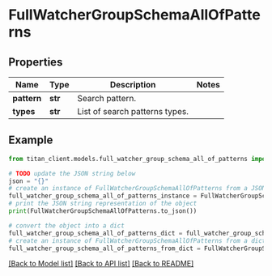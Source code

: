# FullWatcherGroupSchemaAllOfPatterns


## Properties

Name | Type | Description | Notes
------------ | ------------- | ------------- | -------------
**pattern** | **str** | Search pattern. | 
**types** | **str** | List of search patterns types. | 

## Example

```python
from titan_client.models.full_watcher_group_schema_all_of_patterns import FullWatcherGroupSchemaAllOfPatterns

# TODO update the JSON string below
json = "{}"
# create an instance of FullWatcherGroupSchemaAllOfPatterns from a JSON string
full_watcher_group_schema_all_of_patterns_instance = FullWatcherGroupSchemaAllOfPatterns.from_json(json)
# print the JSON string representation of the object
print(FullWatcherGroupSchemaAllOfPatterns.to_json())

# convert the object into a dict
full_watcher_group_schema_all_of_patterns_dict = full_watcher_group_schema_all_of_patterns_instance.to_dict()
# create an instance of FullWatcherGroupSchemaAllOfPatterns from a dict
full_watcher_group_schema_all_of_patterns_from_dict = FullWatcherGroupSchemaAllOfPatterns.from_dict(full_watcher_group_schema_all_of_patterns_dict)
```
[[Back to Model list]](../README.md#documentation-for-models) [[Back to API list]](../README.md#documentation-for-api-endpoints) [[Back to README]](../README.md)


